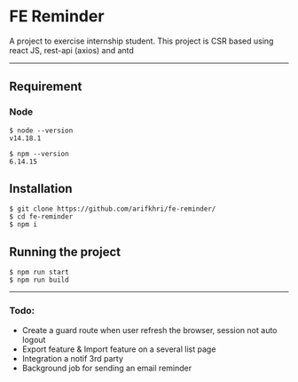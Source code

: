 # FE Reminder

A project to exercise internship student. This project is CSR based using react JS, rest-api (axios) and antd

---
## Requirement

### Node

    $ node --version
    v14.18.1

    $ npm --version
    6.14.15
    
## Installation

    $ git clone https://github.com/arifkhri/fe-reminder/
    $ cd fe-reminder
    $ npm i

## Running the project

    $ npm run start
    $ npm run build
    
    
---
### Todo:
- Create a guard route when user refresh the browser, session not auto logout
- Export feature & Import feature on a several list page
- Integration a notif 3rd party
- Background job for sending an email reminder

